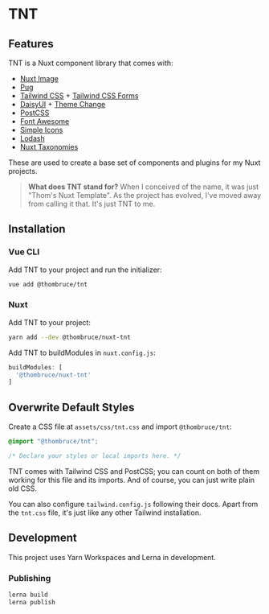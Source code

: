 # TNT

## Features

TNT is a Nuxt component library that comes with:

- [Nuxt Image](https://image.nuxtjs.org/)
- [Pug](https://pugjs.org/api/getting-started.html)
- [Tailwind CSS](https://tailwindcss.com/) + [Tailwind CSS Forms](https://github.com/tailwindlabs/tailwindcss-forms)
- [DaisyUI](https://daisyui.com/) + [Theme Change](https://github.com/saadeghi/theme-change)
- [PostCSS](https://postcss.org/)
- [Font Awesome](https://fontawesome.com/)
- [Simple Icons](https://simpleicons.org/)
- [Lodash](https://lodash.com/)
- [Nuxt Taxonomies](https://github.com/thombruce/nuxt-taxonomies)

These are used to create a base set of components and plugins for my Nuxt projects.

> **What does TNT stand for?**
> When I conceived of the name, it was just "Thom's Nuxt Template".
> As the project has evolved, I've moved away from calling it that.
> It's just TNT to me.

## Installation

### Vue CLI

Add TNT to your project and run the initializer:

```sh
vue add @thombruce/tnt
```

### Nuxt

Add TNT to your project:

```sh
yarn add --dev @thombruce/nuxt-tnt
```

Add TNT to buildModules in `nuxt.config.js`:

```js
buildModules: [
  '@thombruce/nuxt-tnt'
]
```

## Overwrite Default Styles

Create a CSS file at `assets/css/tnt.css` and import `@thombruce/tnt`:

```css
@import "@thombruce/tnt";

/* Declare your styles or local imports here. */
```

TNT comes with Tailwind CSS and PostCSS; you can count on both of them working for this file and its imports. And of course, you can just write plain old CSS.

You can also configure `tailwind.config.js` following their docs. Apart from the `tnt.css` file, it's just like any other Tailwind installation.

## Development

This project uses Yarn Workspaces and Lerna in development.

### Publishing

```sh
lerna build
lerna publish
```
